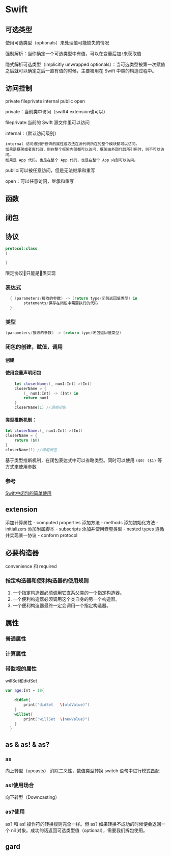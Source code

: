 # Swift

## 可选类型

使用可选类型（optionals）来处理值可能缺失的情况

强制解析：当你确定一个可选类型中有值，可以在变量后加`!`来获取值

隐式解析可选类型（implicitly unwrapped optionals）：当可选类型被第一次赋值之后就可以确定之后一直有值的时候，主要被用在 Swift 中类的构造过程中。

## 访问控制

private fileprivate internal public open

private：当前类中访问（swift4 extension也可以）

fileprivate:当前的 Swift 源文件里可以访问

internal：（默认访问级别）

    internal 访问级别所修饰的属性或方法在源代码所在的整个模块都可以访问。
    如果是框架或者库代码，则在整个框架内部都可以访问，框架由外部代码所引用时，则不可以访问。
    如果是 App 代码，也是在整个 App 代码，也是在整个 App 内部可以访问。

public:可以被任意访问，但是无法继承和重写

open：可以任意访问，继承和重写

## 函数

## 闭包

## 协议

```Swift
protocol:class
{

}
```

限定协议只能是类实现

### 表达式

```Swift
  { (parameters/接收的参数) -> (return type/闭包返回值类型) in
        statements/保存在闭包中需要执行的代码
  }
```

### 类型

```Swift
(parameters/接收的参数) -> (return type/闭包返回值类型)
```

### 闭包的创建，赋值，调用

#### 创建

#### 使用变量声明闭包

```Swift
    let closerName:(_ num1:Int)->(Int)
    closerName = {
        (_ num1:Int) -> (Int) in
        return num1
    }
    closerName(1) //调用闭包
```

#### 类型推断机制：

```Swift
let closerName:(_ num1:Int)->(Int)
closerName = {
    return ($0)
}
closerName(1) //调用闭包
```

基于类型推断机制，在闭包表达式中可以省略类型。同时可以使用 `($0) ($1)` 等方式来使用参数

### 参考

[Swift中闭包的简单使用](https://www.jianshu.com/p/7c599b96815b)

## extension

添加计算属性 - computed properties
添加方法 - methods
添加初始化方法 - initializers
添加附属脚本 - subscripts
添加并使用嵌套类型 - nested types
遵循并实现某一协议 - conform protocol

## 必要构造器

convenience 和 required

### 指定构造器和便利构造器的使用规则

1. 一个指定构造器必须调用它直系父类的一个指定构造器。
2. 一个便利构造器必须调用这个类自身的另一个构造器。
3. 一个便利构造器最终一定会调用一个指定构造器。

## 属性

### 普通属性

### 计算属性

### 带监视的属性

willSet和didSet

```Swift
var age:Int = 18{
  
    didSet{
        print("didSet   \(oldValue)")
    }
    willSet{
        print("willSet  \(newValue)")
    }
  }
```

## as & as! & as?

### as

向上转型（upcasts）
消除二义性，数值类型转换
switch 语句中进行模式匹配

### as!使用场合

向下转型（Downcasting）

### as?使用

as? 和 as! 操作符的转换规则完全一样。但 as? 如果转换不成功的时候便会返回一个 nil 对象。成功的话返回可选类型值（optional），需要我们拆包使用。

## gard